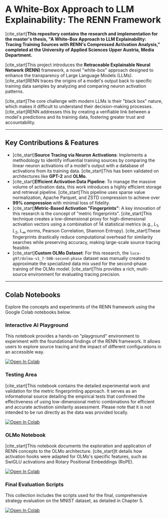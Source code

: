 # A White-Box Approach to LLM Explainability: The RENN Framework

[cite_start]**This repository contains the research and implementation for the master's thesis, "A White-Box Approach to LLM Explainability: Tracing Training Sources with RENN's Compressed Activation Analysis," completed at the University of Applied Sciences Upper Austria, Media Department.** 

[cite_start]This project introduces the **Retraceable Explainable Neural Network (RENN)** framework, a novel "white-box" approach designed to enhance the transparency of Large Language Models (LLMs). [cite_start]RENN traces the origins of a model's output back to specific training data samples by analyzing and comparing neuron activation patterns.

[cite_start]The core challenge with modern LLMs is their "black box" nature, which makes it difficult to understand their decision-making processes. [cite_start]RENN addresses this by creating a verifiable link between a model's predictions and its training data, fostering greater trust and accountability.

---

## Key Contributions & Features

* [cite_start]**Source Tracing via Neuron Activations**: Implements a methodology to identify influential training sources by comparing the linear neuron activations of a model's output with a database of activations from its training data. [cite_start]This has been validated on architectures like **GPT-2** and **OLMo**.
* [cite_start]**Efficient Activation Data Pipeline**: To manage the massive volume of activation data, this work introduces a highly efficient storage and retrieval pipeline. [cite_start]This pipeline uses sparse value normalization, Apache Parquet, and ZSTD compression to achieve over **99% compression** with minimal loss of fidelity.
* [cite_start]**Metric-Based Activation "Fingerprints"**: A key innovation of this research is the concept of "metric fingerprints". [cite_start]This technique creates a low-dimensional proxy for high-dimensional activation vectors using a combination of 14 statistical metrics (e.g., $L_{1}$, $L_{2}$, $L_{\infty}$ norms, Pearson Correlation, Shannon Entropy). [cite_start]These fingerprints drastically reduce computational overhead for similarity searches while preserving accuracy, making large-scale source tracing feasible.
* [cite_start]**Custom OLMo Dataset**: For this research, the `luca-g97/dolma-v1_7-50B-second-phase` dataset was manually created to approximate the specialized data mix used for the second-phase training of the OLMo model. [cite_start]This provides a rich, multi-source environment for evaluating tracing precision.

---

## Colab Notebooks

Explore the concepts and experiments of the RENN framework using the Google Colab notebooks below.

### Interactive AI Playground

This notebook provides a hands-on "playground" environment to experiment with the foundational findings of the RENN framework. It allows users to explore source tracing and the impact of different configurations in an accessible way.

[![Open In Colab](https://colab.research.google.com/assets/colab-badge.svg)](https://colab.research.google.com/github/luca-g97/Master-Thesis/blob/main/Interactive_AI_Playground.ipynb)

### Testing Area

[cite_start]This notebook contains the detailed experimental work and validation for the metric fingerprinting approach. It serves as an informational source detailing the empirical tests that confirmed the effectiveness of using low-dimensional metric combinations for efficient and accurate activation similarity assessment. Please note that it is not intended to be run directly as the data was provided locally.

[![Open In Colab](https://colab.research.google.com/assets/colab-badge.svg)](https://colab.research.google.com/github/luca-g97/Master-Thesis/blob/main/Testing_Area.ipynb)

### OLMo Notebook

[cite_start]This notebook documents the exploration and application of RENN concepts to the OLMo architecture. [cite_start]It details how activation hooks were adapted for OLMo's specific features, such as SwiGLU activations and Rotary Positional Embeddings (RoPE).

[![Open In Colab](https://colab.research.google.com/assets/colab-badge.svg)](PLACEHOLDER_LINK_FOR_OLMO_NOTEBOOK)

### Final Evaluation Scripts

This collection includes the scripts used for the final, comprehensive strategy evaluation on the MNIST dataset, as detailed in Chapter 5.

[![Open In Colab](https://colab.research.google.com/assets/colab-badge.svg)](PLACEHOLDER_LINK_FOR_FINAL_EVALUATION_SCRIPTS)





